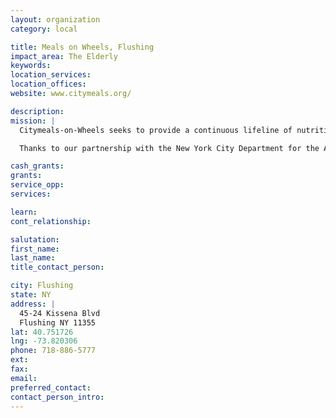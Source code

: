 ```yaml
---
layout: organization
category: local

title: Meals on Wheels, Flushing
impact_area: The Elderly
keywords: 
location_services: 
location_offices: 
website: www.citymeals.org/

description: 
mission: |
  Citymeals-on-Wheels seeks to provide a continuous lifeline of nutritious food and human company to homebound elderly New Yorkers in need, thereby helping them to live with dignity in their own familiar homes and communities.

  Thanks to our partnership with the New York City Department for the Aging, along with gifts designated for administrative expenses, we are able to promise that 100% of all other donations will be used entirely for the preparation and delivery of meals.

cash_grants: 
grants: 
service_opp: 
services: 

learn: 
cont_relationship: 

salutation: 
first_name: 
last_name: 
title_contact_person: 

city: Flushing
state: NY
address: |
  45-24 Kissena Blvd  
  Flushing NY 11355
lat: 40.751726
lng: -73.820306
phone: 718-886-5777
ext: 
fax: 
email: 
preferred_contact: 
contact_person_intro: 
---
```

